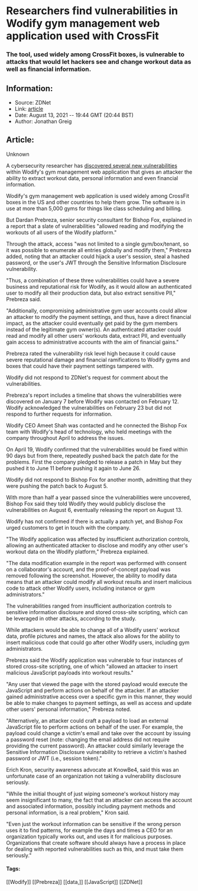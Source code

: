 # Researchers find vulnerabilities in Wodify gym management web application used with CrossFit
### The tool, used widely among CrossFit boxes, is vulnerable to attacks that would let hackers see and change workout data as well as financial information.

## Information:
+ Source: ZDNet
+ Link: [article](https://www.zdnet.com/article/researchers-find-vulnerabilities-in-wodify-gym-management-web-application/)
+ Date: August 13, 2021 -- 19:44 GMT (20:44 BST)
+ Author: Jonathan Greig


## Article:
Unknown

A cybersecurity researcher has [discovered several new vulnerabilities](https://labs.bishopfox.com/advisories/wodify) within Wodify's gym management web application that gives an attacker the ability to extract workout data, personal information and even financial information. 

Wodify's gym management web application is used widely among CrossFit boxes in the US and other countries to help them grow. The software is in use at more than 5,000 gyms for things like class scheduling and billing. 

But Dardan Prebreza, senior security consultant for Bishop Fox, explained in a report that a slate of vulnerabilities "allowed reading and modifying the workouts of all users of the Wodify platform." 

Through the attack, access "was not limited to a single gym/box/tenant, so it was possible to enumerate all entries globally and modify them," Prebreza added, noting that an attacker could hijack a user's session, steal a hashed password, or the user's JWT through the Sensitive Information Disclosure vulnerability. 

"Thus, a combination of these three vulnerabilities could have a severe business and reputational risk for Wodify, as it would allow an authenticated user to modify all their production data, but also extract sensitive PII," Prebreza said.  

"Additionally, compromising administrative gym user accounts could allow an attacker to modify the payment settings, and thus, have a direct financial impact, as the attacker could eventually get paid by the gym members instead of the legitimate gym owner(s). An authenticated attacker could read and modify all other users' workouts data, extract PII, and eventually gain access to administrative accounts with the aim of financial gains." 

Prebreza rated the vulnerability risk level high because it could cause severe reputational damage and financial ramifications to Wodify gyms and boxes that could have their payment settings tampered with. 






Wodify did not respond to ZDNet's request for comment about the vulnerabilities. 

Prebreza's report includes a timeline that shows the vulnerabilities were discovered on January 7 before Wodify was contacted on February 12. Wodify acknowledged the vulnerabilities on February 23 but did not respond to further requests for information. 

Wodify CEO Ameet Shah was contacted and he connected the Bishop Fox team with Wodify's head of technology, who held meetings with the company throughout April to address the issues. 

On April 19, Wodify confirmed that the vulnerabilities would be fixed within 90 days but from there, repeatedly pushed back the patch date for the problems. First the company pledged to release a patch in May but they pushed it to June 11 before pushing it again to June 26.

Wodify did not respond to Bishop Fox for another month, admitting that they were pushing the patch back to August 5. 

With more than half a year passed since the vulnerabilities were uncovered, Bishop Fox said they told Wodify they would publicly disclose the vulnerabilities on August 6, eventually releasing the report on August 13. 

Wodify has not confirmed if there is actually a patch yet, and Bishop Fox urged customers to get in touch with the company. 

"The Wodify application was affected by insufficient authorization controls, allowing an authenticated attacker to disclose and modify any other user's workout data on the Wodify platform," Prebreza explained. 

"The data modification example in the report was performed with consent on a collaborator's account, and the proof-of-concept payload was removed following the screenshot. However, the ability to modify data means that an attacker could modify all workout results and insert malicious code to attack other Wodify users, including instance or gym administrators."

The vulnerabilities ranged from insufficient authorization controls to sensitive information disclosure and stored cross-site scripting, which can be leveraged in other attacks, according to the study. 

While attackers would be able to change all of a Wodify users' workout data, profile pictures and names, the attack also allows for the ability to insert malicious code that could go after other Wodify users, including gym administrators.

Prebreza said the Wodify application was vulnerable to four instances of stored cross-site scripting, one of which "allowed an attacker to insert malicious JavaScript payloads into workout results." 

"Any user that viewed the page with the stored payload would execute the JavaScript and perform actions on behalf of the attacker. If an attacker gained administrative access over a specific gym in this manner, they would be able to make changes to payment settings, as well as access and update other users' personal information," Prebreza noted. 

"Alternatively, an attacker could craft a payload to load an external JavaScript file to perform actions on behalf of the user. For example, the payload could change a victim's email and take over the account by issuing a password reset (note: changing the email address did not require providing the current password). An attacker could similarly leverage the Sensitive Information Disclosure vulnerability to retrieve a victim's hashed password or JWT (i.e., session token)."

Erich Kron, security awareness advocate at KnowBe4, said this was an unfortunate case of an organization not taking a vulnerability disclosure seriously. 

"While the initial thought of just wiping someone's workout history may seem insignificant to many, the fact that an attacker can access the account and associated information, possibly including payment methods and personal information, is a real problem," Kron said. 

"Even just the workout information can be sensitive if the wrong person uses it to find patterns, for example the days and times a CEO for an organization typically works out, and uses it for malicious purposes. Organizations that create software should always have a process in place for dealing with reported vulnerabilities such as this, and must take them seriously."





#### Tags:
[[Wodify]] [[Prebreza]] [[data,]] [[JavaScript]] [[ZDNet]]
